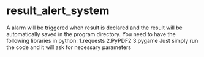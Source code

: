 # result_alert_system
A alarm will be triggered when result is declared and the result will be automatically saved in the program directory.
You need to have the following libraries in python:
1.requests
2.PyPDF2
3.pygame
Just simply run the code and it will ask for necessary parameters
